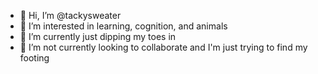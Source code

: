 - 👋 Hi, I’m @tackysweater
- 👀 I’m interested in learning, cognition, and animals
- 🌱 I’m currently just dipping my toes in
- 💞️ I’m not currently looking to collaborate and I'm just trying to find my footing

<!---
tackysweater/tackysweater is a ✨ special ✨ repository because its `README.md` (this file) appears on your GitHub profile.
You can click the Preview link to take a look at your changes.
--->

